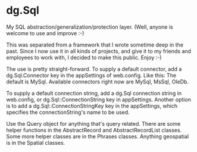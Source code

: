 dg.Sql
======

My SQL abstraction/generalization/protection layer. (Well, anyone is welcome to use and improve :-)

This was separated from a framework that I wrote sometime deep in the past. Since I now use it in all kinds of projects, and give it to my friends and employees to work with, I decided to make this public. Enjoy :-)

The use is pretty straight-forward.
To supply a default connector, add a dg.Sql.Connector key in the appSettings of web.config. Like this:
    <add key="dg.Sql.Connector" value="MySql" />
The default is MySql.
Available connectors right now are MySql, MsSql, OleDb.

To supply a default connection string, add a dg.Sql connection string in web.config, or dg.Sql::ConnectionString key in appSettings. Another option is to add a dg.Sql::ConnectionStringKey key in the appSettings, which specifies the connectionString's name to be used.

Use the Query object for anything that's query related.
There are some helper functions in the AbstractRecord and AbstractRecordList classes.
Some more helper classes are in the Phrases classes.
Anything geospatial is in the Spatial classes.
